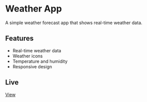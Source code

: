 # Weather App

A simple weather forecast app that shows real-time weather data.

## Features
- Real-time weather data
- Weather icons
- Temperature and humidity
- Responsive design

## Live
[View](https://jitender4497.github.io/WeatherApp/)

